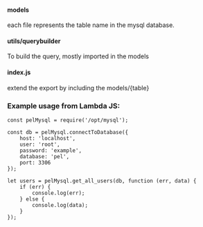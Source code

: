 #### models
each file represents the table name in the mysql database.

#### utils/querybuilder
To build the query, mostly imported in the models

#### index.js
extend the export by including the models/{table}

### Example usage from Lambda JS:
```
const pelMysql = require('/opt/mysql');

const db = pelMysql.connectToDatabase({
    host: 'localhost',
    user: 'root',
    password: 'example',
    database: 'pel',
    port: 3306
});

let users = pelMysql.get_all_users(db, function (err, data) {
    if (err) {
        console.log(err);
    } else {
        console.log(data);
    }
});
```